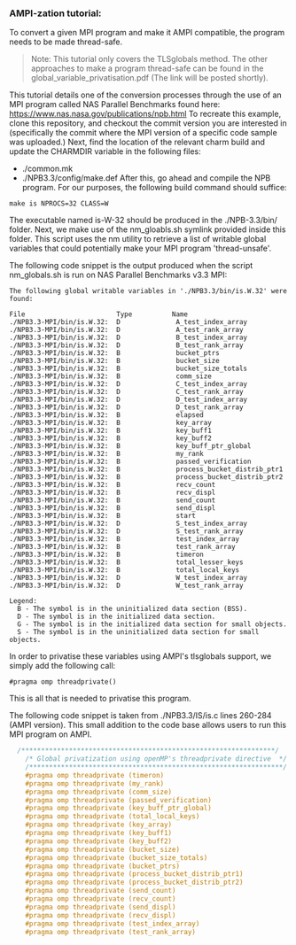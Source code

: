 ### AMPI-zation tutorial:
To convert a given MPI program and make it AMPI compatible, the program needs to be made thread-safe.
> Note: This tutorial only covers the TLSglobals method. The other approaches to make a program thread-safe can be found in the global_variable_privatisation.pdf (The link will be posted shortly).

This tutorial details one of the conversion processes through the use of an MPI program called NAS Parallel Benchmarks found here: https://www.nas.nasa.gov/publications/npb.html
To recreate this example, clone this repository, and checkout the commit version you are interested in (specifically the commit where the MPI version of a specific code sample was uploaded.) Next, find the location of the relevant charm build and update the CHARMDIR variable in the following files:
- ./common.mk
- ./NPB3.3/config/make.def
After this, go ahead and compile the NPB program. For our purposes, the following build command should suffice:
```
make is NPROCS=32 CLASS=W
```
The executable named is-W-32 should be produced in the ./NPB-3.3/bin/ folder. Next, we make use of the nm_gloabls.sh symlink provided inside this folder. This script uses the nm utility to retrieve a list of writable global variables that could potentially make your MPI program 'thread-unsafe'.

The following code snippet is the output produced when the script nm_globals.sh is run on NAS Parallel Benchmarks v3.3 MPI:
```
The following global writable variables in './NPB3.3/bin/is.W.32' were found:

File                       Type          Name
./NPB3.3-MPI/bin/is.W.32:  D              A_test_index_array   
./NPB3.3-MPI/bin/is.W.32:  D              A_test_rank_array   
./NPB3.3-MPI/bin/is.W.32:  D              B_test_index_array   
./NPB3.3-MPI/bin/is.W.32:  D              B_test_rank_array   
./NPB3.3-MPI/bin/is.W.32:  B              bucket_ptrs   
./NPB3.3-MPI/bin/is.W.32:  B              bucket_size   
./NPB3.3-MPI/bin/is.W.32:  B              bucket_size_totals   
./NPB3.3-MPI/bin/is.W.32:  B              comm_size   
./NPB3.3-MPI/bin/is.W.32:  D              C_test_index_array   
./NPB3.3-MPI/bin/is.W.32:  D              C_test_rank_array   
./NPB3.3-MPI/bin/is.W.32:  D              D_test_index_array   
./NPB3.3-MPI/bin/is.W.32:  D              D_test_rank_array   
./NPB3.3-MPI/bin/is.W.32:  B              elapsed   
./NPB3.3-MPI/bin/is.W.32:  B              key_array   
./NPB3.3-MPI/bin/is.W.32:  B              key_buff1   
./NPB3.3-MPI/bin/is.W.32:  B              key_buff2   
./NPB3.3-MPI/bin/is.W.32:  B              key_buff_ptr_global   
./NPB3.3-MPI/bin/is.W.32:  B              my_rank   
./NPB3.3-MPI/bin/is.W.32:  B              passed_verification   
./NPB3.3-MPI/bin/is.W.32:  B              process_bucket_distrib_ptr1   
./NPB3.3-MPI/bin/is.W.32:  B              process_bucket_distrib_ptr2   
./NPB3.3-MPI/bin/is.W.32:  B              recv_count   
./NPB3.3-MPI/bin/is.W.32:  B              recv_displ   
./NPB3.3-MPI/bin/is.W.32:  B              send_count   
./NPB3.3-MPI/bin/is.W.32:  B              send_displ   
./NPB3.3-MPI/bin/is.W.32:  B              start   
./NPB3.3-MPI/bin/is.W.32:  D              S_test_index_array   
./NPB3.3-MPI/bin/is.W.32:  D              S_test_rank_array   
./NPB3.3-MPI/bin/is.W.32:  B              test_index_array   
./NPB3.3-MPI/bin/is.W.32:  B              test_rank_array   
./NPB3.3-MPI/bin/is.W.32:  B              timeron   
./NPB3.3-MPI/bin/is.W.32:  B              total_lesser_keys   
./NPB3.3-MPI/bin/is.W.32:  B              total_local_keys   
./NPB3.3-MPI/bin/is.W.32:  D              W_test_index_array   
./NPB3.3-MPI/bin/is.W.32:  D              W_test_rank_array   

Legend:
  B - The symbol is in the uninitialized data section (BSS).
  D - The symbol is in the initialized data section.
  G - The symbol is in the initialized data section for small objects.
  S - The symbol is in the uninitialized data section for small objects.
```
In order to privatise these variables using AMPI's tlsglobals support, we simply add the following call:
```
#pragma omp threadprivate()
```
This is all that is needed to privatise this program.

The following code snippet is taken from ./NPB3.3/IS/is.c lines 260-284 (AMPI version). This small addition to the code base allows users to run this MPI program on AMPI.
```c
  /****************************************************************/
	/* Global privatization using openMP's threadprivate directive  */
	/****************************************************************/
	#pragma omp threadprivate (timeron)
	#pragma omp threadprivate (my_rank)
	#pragma omp threadprivate (comm_size)
	#pragma omp threadprivate (passed_verification)
	#pragma omp threadprivate (key_buff_ptr_global)
	#pragma omp threadprivate (total_local_keys)
	#pragma omp threadprivate (key_array)
	#pragma omp threadprivate (key_buff1)
	#pragma omp threadprivate (key_buff2)
	#pragma omp threadprivate (bucket_size)
	#pragma omp threadprivate (bucket_size_totals)
	#pragma omp threadprivate (bucket_ptrs)
	#pragma omp threadprivate (process_bucket_distrib_ptr1)
	#pragma omp threadprivate (process_bucket_distrib_ptr2)
	#pragma omp threadprivate (send_count)
	#pragma omp threadprivate (recv_count)
	#pragma omp threadprivate (send_displ)
	#pragma omp threadprivate (recv_displ)
	#pragma omp threadprivate (test_index_array)
	#pragma omp threadprivate (test_rank_array)
```
